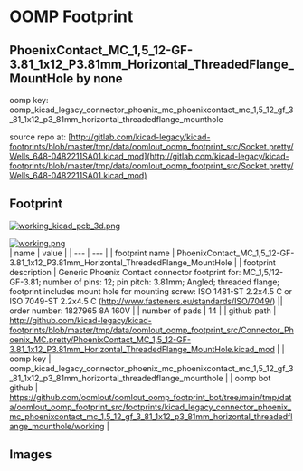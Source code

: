 # OOMP Footprint  
## PhoenixContact_MC_1,5_12-GF-3.81_1x12_P3.81mm_Horizontal_ThreadedFlange_MountHole  by none  
  
oomp key: oomp_kicad_legacy_connector_phoenix_mc_phoenixcontact_mc_1,5_12_gf_3_81_1x12_p3_81mm_horizontal_threadedflange_mounthole  
  
source repo at: [http://gitlab.com/kicad-legacy/kicad-footprints/blob/master/tmp/data/oomlout_oomp_footprint_src/Socket.pretty/Wells_648-0482211SA01.kicad_mod](http://gitlab.com/kicad-legacy/kicad-footprints/blob/master/tmp/data/oomlout_oomp_footprint_src/Socket.pretty/Wells_648-0482211SA01.kicad_mod)  
## Footprint  
  
[![working_kicad_pcb_3d.png](working_kicad_pcb_3d_600.png)](working_kicad_pcb_3d.png)  
  
[![working.png](working_600.png)](working.png)  
| name | value | 
| --- | --- | 
| footprint name | PhoenixContact_MC_1,5_12-GF-3.81_1x12_P3.81mm_Horizontal_ThreadedFlange_MountHole | 
| footprint description | Generic Phoenix Contact connector footprint for: MC_1,5/12-GF-3.81; number of pins: 12; pin pitch: 3.81mm; Angled; threaded flange; footprint includes mount hole for mounting screw: ISO 1481-ST 2.2x4.5 C or ISO 7049-ST 2.2x4.5 C (http://www.fasteners.eu/standards/ISO/7049/) || order number: 1827965 8A 160V | 
| number of pads | 14 | 
| github path | http://github.com/kicad-legacy/kicad-footprints/blob/master/tmp/data/oomlout_oomp_footprint_src/Connector_Phoenix_MC.pretty/PhoenixContact_MC_1,5_12-GF-3.81_1x12_P3.81mm_Horizontal_ThreadedFlange_MountHole.kicad_mod | 
| oomp key | oomp_kicad_legacy_connector_phoenix_mc_phoenixcontact_mc_1,5_12_gf_3_81_1x12_p3_81mm_horizontal_threadedflange_mounthole | 
| oomp bot github | https://github.com/oomlout/oomlout_oomp_footprint_bot/tree/main/tmp/data/oomlout_oomp_footprint_src/footprints/kicad_legacy_connector_phoenix_mc_phoenixcontact_mc_1,5_12_gf_3_81_1x12_p3_81mm_horizontal_threadedflange_mounthole/working | 
## Images  
